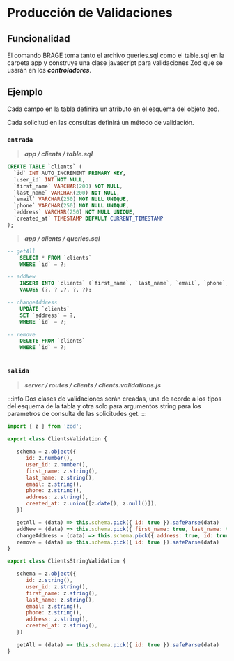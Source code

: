 # Producción de Validaciones

## Funcionalidad

El comando BRAGE toma tanto el archivo queries.sql como el table.sql en la carpeta app y construye una clase javascript para validaciones Zod que se usarán en los ***controladores***.

## Ejemplo

Cada campo en la tabla definirá un atributo en el esquema del objeto zod.

Cada solicitud en las consultas definirá un método de validación.

### `entrada`

> ***app / clients / table.sql***

```sql
CREATE TABLE `clients` (
  `id` INT AUTO_INCREMENT PRIMARY KEY,
  `user_id` INT NOT NULL,
  `first_name` VARCHAR(200) NOT NULL,
  `last_name` VARCHAR(200) NOT NULL,
  `email` VARCHAR(250) NOT NULL UNIQUE,
  `phone` VARCHAR(250) NOT NULL UNIQUE,
  `address` VARCHAR(250) NOT NULL UNIQUE,
  `created_at` TIMESTAMP DEFAULT CURRENT_TIMESTAMP
);
```

> ***app / clients / queries.sql***

```sql 
-- getAll
    SELECT * FROM `clients`
    WHERE `id` = ?;

-- addNew
    INSERT INTO `clients` (`first_name`, `last_name`, `email`, `phone`, `address`)
    VALUES (?, ? ,?, ?, ?);

-- changeAddress
    UPDATE `clients`
    SET `address` = ?,
    WHERE `id` = ?;

-- remove
    DELETE FROM `clients`
    WHERE `id` = ?;
    
```

### `salida`

> ***server / routes / clients / clients.validations.js***


:::info
Dos clases de validaciones serán creadas, una de acorde a los tipos del esquema de la tabla y otra solo para argumentos string para los parametros de consulta de las solicitudes get.
:::
```js
import { z } from 'zod';

export class ClientsValidation {

   schema = z.object({
      id: z.number(),
      user_id: z.number(),
      first_name: z.string(),
      last_name: z.string(),
      email: z.string(),
      phone: z.string(),
      address: z.string(),
      created_at: z.union([z.date(), z.null()]),
   })

   getAll = (data) => this.schema.pick({ id: true }).safeParse(data)
   addNew = (data) => this.schema.pick({ first_name: true, last_name: true, email: true, phone: true, address: true }).safeParse(data)
   changeAddress = (data) => this.schema.pick({ address: true, id: true }).safeParse(data)
   remove = (data) => this.schema.pick({ id: true }).safeParse(data)
}

export class ClientsStringValidation {

   schema = z.object({
      id: z.string(),
      user_id: z.string(),
      first_name: z.string(),
      last_name: z.string(),
      email: z.string(),
      phone: z.string(),
      address: z.string(),
      created_at: z.string(),
   })

   getAll = (data) => this.schema.pick({ id: true }).safeParse(data)
}
```